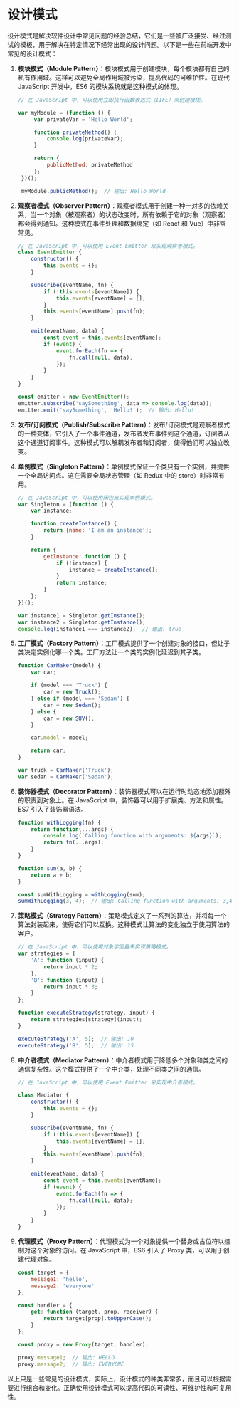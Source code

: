# 设计模式

设计模式是解决软件设计中常见问题的经验总结，它们是一些被广泛接受、经过测试的模板，用于解决在特定情况下经常出现的设计问题。以下是一些在前端开发中常见的设计模式：

1. **模块模式（Module Pattern）**：模块模式用于创建模块，每个模块都有自己的私有作用域。这样可以避免全局作用域被污染，提高代码的可维护性。在现代 JavaScript 开发中，ES6 的模块系统就是这种模式的体现。
   ```js
   // 在 JavaScript 中，可以使用立即执行函数表达式（IIFE）来创建模块。

   var myModule = (function () {
        var privateVar = 'Hello World';

        function privateMethod() {
            console.log(privateVar);
        }

        return {
            publicMethod: privateMethod
        };
    })();

    myModule.publicMethod();  // 输出: Hello World
   ```

2. **观察者模式（Observer Pattern）**：观察者模式用于创建一种一对多的依赖关系，当一个对象（被观察者）的状态改变时，所有依赖于它的对象（观察者）都会得到通知。这种模式在事件处理和数据绑定（如 React 和 Vue）中非常常见。
    ```js
    // 在 JavaScript 中，可以使用 Event Emitter 来实现观察者模式。
    class EventEmitter {
        constructor() {
            this.events = {};
        }

        subscribe(eventName, fn) {
            if (!this.events[eventName]) {
                this.events[eventName] = [];
            }
            this.events[eventName].push(fn);
        }

        emit(eventName, data) {
            const event = this.events[eventName];
            if (event) {
                event.forEach(fn => {
                    fn.call(null, data);
                });
            }
        }
    }

    const emitter = new EventEmitter();
    emitter.subscribe('saySomething', data => console.log(data));
    emitter.emit('saySomething', 'Hello!');  // 输出: Hello!
    ```

3. **发布/订阅模式（Publish/Subscribe Pattern）**：发布/订阅模式是观察者模式的一种变体，它引入了一个事件通道，发布者发布事件到这个通道，订阅者从这个通道订阅事件。这种模式可以解耦发布者和订阅者，使得他们可以独立改变。

4. **单例模式（Singleton Pattern）**：单例模式保证一个类只有一个实例，并提供一个全局访问点。这在需要全局状态管理（如 Redux 中的 store）时非常有用。

    ```js
    // 在 JavaScript 中，可以使用闭包来实现单例模式。
    var Singleton = (function () {
        var instance;

        function createInstance() {
            return {name: 'I am an instance'};
        }

        return {
            getInstance: function () {
                if (!instance) {
                    instance = createInstance();
                }
                return instance;
            }
        };
    })();

    var instance1 = Singleton.getInstance();
    var instance2 = Singleton.getInstance();
    console.log(instance1 === instance2);  // 输出: true
    ```

5. **工厂模式（Factory Pattern）**：工厂模式提供了一个创建对象的接口，但让子类决定实例化哪一个类。工厂方法让一个类的实例化延迟到其子类。

    ```js
    function CarMaker(model) {
        var car;

        if (model === 'Truck') {
            car = new Truck();
        } else if (model === 'Sedan') {
            car = new Sedan();
        } else {
            car = new SUV();
        }

        car.model = model;

        return car;
    }

    var truck = CarMaker('Truck');
    var sedan = CarMaker('Sedan');

    ```

6. **装饰器模式（Decorator Pattern）**：装饰器模式可以在运行时动态地添加额外的职责到对象上。在 JavaScript 中，装饰器可以用于扩展类、方法和属性。ES7 引入了装饰器语法。

    ```js
    function withLogging(fn) {
        return function(...args) {
            console.log(`Calling function with arguments: ${args}`);
            return fn(...args);
        }
    }

    function sum(a, b) {
        return a + b;
    }

    const sumWithLogging = withLogging(sum);
    sumWithLogging(3, 4);  // 输出: Calling function with arguments: 3,4
    ```

7. **策略模式（Strategy Pattern）**：策略模式定义了一系列的算法，并将每一个算法封装起来，使得它们可以互换。这种模式让算法的变化独立于使用算法的客户。

    ```js
    // 在 JavaScript 中，可以使用对象字面量来实现策略模式。
    var strategies = {
        'A': function (input) {
            return input * 2;
        },
        'B': function (input) {
            return input * 3;
        }
    };

    function executeStrategy(strategy, input) {
        return strategies[strategy](input);
    }

    executeStrategy('A', 5);  // 输出: 10
    executeStrategy('B', 5);  // 输出: 15
    ```

8. **中介者模式（Mediator Pattern）**：中介者模式用于降低多个对象和类之间的通信复杂性。这个模式提供了一个中介类，处理不同类之间的通信。

    ```js
    // 在 JavaScript 中，可以使用 Event Emitter 来实现中介者模式。
    
    class Mediator {
        constructor() {
            this.events = {};
        }

        subscribe(eventName, fn) {
            if (!this.events[eventName]) {
                this.events[eventName] = [];
            }
            this.events[eventName].push(fn);
        }

        emit(eventName, data) {
            const event = this.events[eventName];
            if (event) {
                event.forEach(fn => {
                    fn.call(null, data);
                });
            }
        }
    }
    ```

9.  **代理模式（Proxy Pattern）**：代理模式为一个对象提供一个替身或占位符以控制对这个对象的访问。在 JavaScript 中，ES6 引入了 Proxy 类，可以用于创建代理对象。

    ```js
    const target = {
        message1: 'hello',
        message2: 'everyone'
    };

    const handler = {
        get: function (target, prop, receiver) {
            return target[prop].toUpperCase();
        }
    };

    const proxy = new Proxy(target, handler);

    proxy.message1;  // 输出: HELLO
    proxy.message2;  // 输出: EVERYONE
    ```

以上只是一些常见的设计模式，实际上，设计模式的种类非常多，而且可以根据需要进行组合和变化。正确使用设计模式可以提高代码的可读性、可维护性和可复用性。